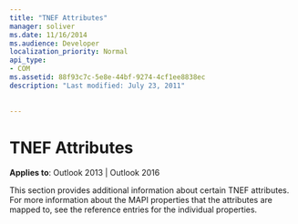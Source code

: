```yaml
---
title: "TNEF Attributes"
manager: soliver
ms.date: 11/16/2014
ms.audience: Developer
localization_priority: Normal
api_type:
- COM
ms.assetid: 88f93c7c-5e8e-44bf-9274-4cf1ee8838ec
description: "Last modified: July 23, 2011"
 
 
---
```


# TNEF Attributes

  
  
**Applies to**: Outlook 2013 | Outlook 2016 
  
This section provides additional information about certain TNEF attributes. For more information about the MAPI properties that the attributes are mapped to, see the reference entries for the individual properties.
  

